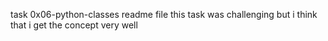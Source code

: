 task 0x06-python-classes readme file this task was challenging but i think that i get the concept very well